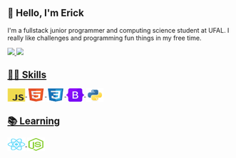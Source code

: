 ## 🙂 Hello, I'm Erick

I'm a fullstack junior programmer and computing science student at UFAL. I really like challenges and programming fun things in my free time.

<a href="https://github.com/erickmacena1">
  <div>
    <img height="180em" src="https://github-readme-stats.vercel.app/api?username=erickmacena1&show_icons=true&theme=gruvbox&include_all_commits=true&count_private=true"/>
    <img height="180em" src="https://github-readme-stats.vercel.app/api/top-langs/?username=erickmacena1&langs_count=7&theme=gruvbox"/>
  </div>
  
  ## 🐱‍👤 Skills
  
  <div style="display: inline_block">
    <img align="center" alt="JS ICON" height="30" width="40" src="https://raw.githubusercontent.com/devicons/devicon/master/icons/javascript/javascript-original.svg"/>
    <img align="center" alt="HTML5 ICON" height="30" width="40" src="https://raw.githubusercontent.com/devicons/devicon/master/icons/html5/html5-original.svg"/>
    <img align="center" alt="CSS3 ICON" height="30" width="40" src="https://raw.githubusercontent.com/devicons/devicon/master/icons/css3/css3-original.svg"/>
    <img align="center" alt="BOOTSTRAP ICON" height="30" width="40" src="https://raw.githubusercontent.com/devicons/devicon/master/icons/bootstrap/bootstrap-original.svg"/>
    <img align="center" alt="PYTHON ICON" height="30" width="40" src="https://raw.githubusercontent.com/devicons/devicon/master/icons/python/python-original.svg"/>
  </div>

  ## 📚 Learning
  <div style="display: inline_block">
    <img align="center" alt="JS ICON" height="30" width="40" src="https://raw.githubusercontent.com/devicons/devicon/master/icons/react/react-original.svg"/>
    <img align="center" alt="JS ICON" height="30" width="40" src="https://raw.githubusercontent.com/devicons/devicon/master/icons/nodejs/nodejs-original.svg"/>
  </div>

</a>

